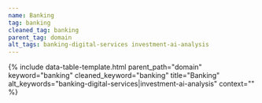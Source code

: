 ```yaml
---
name: Banking
tag: banking
cleaned_tag: banking
parent_tag: domain
alt_tags: banking-digital-services investment-ai-analysis
---
```


{% include data-table-template.html 
  parent_path="domain" 
  keyword="banking" 
  cleaned_keyword="banking" 
  title="Banking"
  alt_keywords="banking-digital-services|investment-ai-analysis"
  context=""
%}

